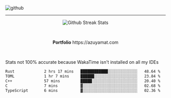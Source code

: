 ![github](https://media.discordapp.net/attachments/881363147364118528/1142610121697021952/background.png?width=1000&height=300)<br>
___
<p align="center">
  <img alt="Github Streak Stats" src="https://streak-stats.demolab.com?user=Azuyamat&theme=transparent&hide_border=true"/>
</p><br>
<p align="center">
      <strong>Portfolio</strong> https://azuyamat.com
</p><br>

Stats not 100% accurate because WakaTime isn't installed on all my IDEs
<!--START_SECTION:waka-->

```txt
Rust             2 hrs 17 mins   ████████████░░░░░░░░░░░░░   48.64 %
TOML             1 hr 7 mins     ██████░░░░░░░░░░░░░░░░░░░   23.84 %
C++              57 mins         █████░░░░░░░░░░░░░░░░░░░░   20.40 %
C                7 mins          ▓░░░░░░░░░░░░░░░░░░░░░░░░   02.68 %
TypeScript       6 mins          ▓░░░░░░░░░░░░░░░░░░░░░░░░   02.36 %
```

<!--END_SECTION:waka-->
